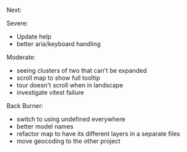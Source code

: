Next:

Severe:
- Update help
- better aria/keyboard handling

Moderate:
- seeing clusters of two that can't be expanded
- scroll map to show full tooltip
- tour doesn't scroll when in landscape
- investigate vitest failure

Back Burner:
- switch to using undefined everywhere
- better model names
- refactor map to have its different layers in a separate files
- move geocoding to the other project
